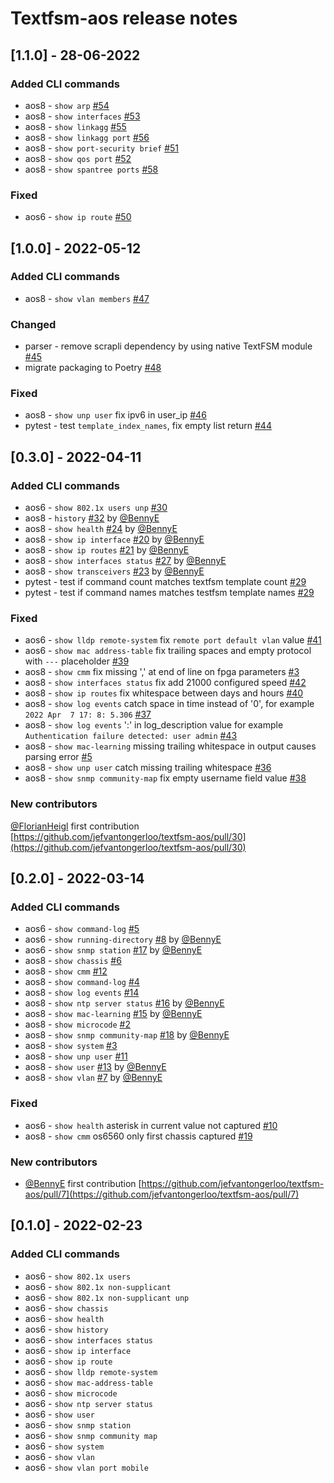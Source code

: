 # Textfsm-aos release notes

## [1.1.0] - 28-06-2022

### Added CLI commands

- aos8 - `show arp` [#54](https://github.com/jefvantongerloo/textfsm-aos/pull/54)
- aos8 - `show interfaces` [#53](https://github.com/jefvantongerloo/textfsm-aos/pull/53)
- aos8 - `show linkagg` [#55](https://github.com/jefvantongerloo/textfsm-aos/pull/55)
- aos8 - `show linkagg port` [#56](https://github.com/jefvantongerloo/textfsm-aos/pull/56)
- aos8 - `show port-security brief` [#51](https://github.com/jefvantongerloo/textfsm-aos/pull/51)
- aos8 - `show qos port` [#52](https://github.com/jefvantongerloo/textfsm-aos/pull/52)
- aos8 - `show spantree ports` [#58](https://github.com/jefvantongerloo/textfsm-aos/pull/58)

### Fixed

- aos6 - `show ip route` [#50](https://github.com/jefvantongerloo/textfsm-aos/pull/50)

## [1.0.0] - 2022-05-12

### Added CLI commands

- aos8 - `show vlan members` [#47](https://github.com/jefvantongerloo/textfsm-aos/pull/47)

### Changed

- parser - remove scrapli dependency by using native TextFSM module [#45](https://github.com/jefvantongerloo/textfsm-aos/pull/45)
- migrate packaging to Poetry [#48](https://github.com/jefvantongerloo/textfsm-aos/pull/45)

### Fixed

- aos8 - `show unp user` fix ipv6 in user_ip [#46](https://github.com/jefvantongerloo/textfsm-aos/pull/46)
- pytest - test `template_index_names`, fix empty list return [#44](https://github.com/jefvantongerloo/textfsm-aos/pull/44)

## [0.3.0] - 2022-04-11

### Added CLI commands

- aos6 - `show 802.1x users unp` [#30](https://github.com/jefvantongerloo/textfsm-aos/pull/30)
- aos8 - `history` [#32](https://github.com/jefvantongerloo/textfsm-aos/pull/32) by [@BennyE](https://github.com/BennyE)
- aos8 - `show health` [#24](https://github.com/jefvantongerloo/textfsm-aos/pull/24) by [@BennyE](https://github.com/BennyE)
- aos8 - `show ip interface` [#20](https://github.com/jefvantongerloo/textfsm-aos/pull/20) by [@BennyE](https://github.com/BennyE)
- aos8 - `show ip routes` [#21](https://github.com/jefvantongerloo/textfsm-aos/pull/21) by [@BennyE](https://github.com/BennyE)
- aos8 - `show interfaces status` [#27](https://github.com/jefvantongerloo/textfsm-aos/pull/27) by [@BennyE](https://github.com/BennyE)
- aos8 - `show transceivers` [#23](https://github.com/jefvantongerloo/textfsm-aos/pull/23) by [@BennyE](https://github.com/BennyE)
- pytest - test if command count matches textfsm template count [#29](https://github.com/jefvantongerloo/textfsm-aos/pull/29)
- pytest - test if command names matches testfsm template names [#29](https://github.com/jefvantongerloo/textfsm-aos/pull/29)

### Fixed

- aos6 - `show lldp remote-system` fix `remote port default vlan` value [#41](https://github.com/jefvantongerloo/textfsm-aos/pull/41)
- aos6 - `show mac address-table` fix trailing spaces and empty protocol with `---` placeholder [#39](https://github.com/jefvantongerloo/textfsm-aos/pull/39)
- aos8 - `show cmm` fix missing ',' at end of line on fpga parameters [#3](https://github.com/jefvantongerloo/textfsm-aos/pull/35)
- aos8 - `show interfaces status` fix add 21000 configured speed [#42](https://github.com/jefvantongerloo/textfsm-aos/pull/42)
- aos8 - `show ip routes` fix whitespace between days and hours [#40](https://github.com/jefvantongerloo/textfsm-aos/pull/40)
- aos8 - `show log events` catch space in time instead of '0', for example `2022 Apr  7 17: 8: 5.306` [#37](https://github.com/jefvantongerloo/textfsm-aos/pull/37)
- aos8 - `show log events` ':' in log_description value for example `Authentication failure detected: user admin` [#43](https://github.com/jefvantongerloo/textfsm-aos/pull/43)
- aos8 - `show mac-learning` missing trailing whitespace in output causes parsing error [#5](https://github.com/jefvantongerloo/textfsm-aos/pull/5)
- aos8 - `show unp user` catch missing trailing whitespace [#36](https://github.com/jefvantongerloo/textfsm-aos/pull/36)
- aos8 - `show snmp community-map` fix empty username field value [#38](https://github.com/jefvantongerloo/textfsm-aos/pull/38)

### New contributors

[@FlorianHeigl](https://github.com/FlorianHeigl) first contribution [https://github.com/jefvantongerloo/textfsm-aos/pull/30](https://github.com/jefvantongerloo/textfsm-aos/pull/30)

## [0.2.0] - 2022-03-14

### Added CLI commands

- aos6 - `show command-log` [#5](https://github.com/jefvantongerloo/textfsm-aos/pull/5)
- aos6 - `show running-directory` [#8](https://github.com/jefvantongerloo/textfsm-aos/pull/8) by [@BennyE](https://github.com/BennyE)
- aos6 - `show snmp station` [#17](https://github.com/jefvantongerloo/textfsm-aos/pull/17) by [@BennyE](https://github.com/BennyE)
- aos8 - `show chassis` [#6](https://github.com/jefvantongerloo/textfsm-aos/pull/6)
- aos8 - `show cmm` [#12](https://github.com/jefvantongerloo/textfsm-aos/pull/12)
- aos8 - `show command-log` [#4](https://github.com/jefvantongerloo/textfsm-aos/pull/4)
- aos8 - `show log events` [#14](https://github.com/jefvantongerloo/textfsm-aos/pull/14)
- aos8 - `show ntp server status` [#16](https://github.com/jefvantongerloo/textfsm-aos/pull/16) by [@BennyE](https://github.com/BennyE)
- aos8 - `show mac-learning` [#15](https://github.com/jefvantongerloo/textfsm-aos/pull/15) by [@BennyE](https://github.com/BennyE)
- aos8 - `show microcode` [#2](https://github.com/jefvantongerloo/textfsm-aos/pull/2)
- aos8 - `show snmp community-map` [#18](https://github.com/jefvantongerloo/textfsm-aos/pull/18) by [@BennyE](https://github.com/BennyE)
- aos8 - `show system` [#3](https://github.com/jefvantongerloo/textfsm-aos/pull/3)
- aos8 - `show unp user` [#11](https://github.com/jefvantongerloo/textfsm-aos/pull/11)
- aos8 - `show user` [#13](https://github.com/jefvantongerloo/textfsm-aos/pull/13) by [@BennyE](https://github.com/BennyE)
- aos8 - `show vlan` [#7](https://github.com/jefvantongerloo/textfsm-aos/pull/7) by [@BennyE](https://github.com/BennyE)

### Fixed

- aos6 - `show health` asterisk in current value not captured [#10](https://github.com/jefvantongerloo/textfsm-aos/pull/10)
- aos8 - `show cmm` os6560 only first chassis captured [#19](https://github.com/jefvantongerloo/textfsm-aos/pull/19)

### New contributors

- [@BennyE](https://github.com/BennyE) first contribution [https://github.com/jefvantongerloo/textfsm-aos/pull/7](https://github.com/jefvantongerloo/textfsm-aos/pull/7)

## [0.1.0] - 2022-02-23

### Added CLI commands

- aos6 - `show 802.1x users`
- aos6 - `show 802.1x non-supplicant`
- aos6 - `show 802.1x non-supplicant unp`
- aos6 - `show chassis`
- aos6 - `show health`
- aos6 - `show history`
- aos6 - `show interfaces status`
- aos6 - `show ip interface`
- aos6 - `show ip route`
- aos6 - `show lldp remote-system`
- aos6 - `show mac-address-table`
- aos6 - `show microcode`
- aos6 - `show ntp server status`
- aos6 - `show user`
- aos6 - `show snmp station`
- aos6 - `show snmp community map`
- aos6 - `show system`
- aos6 - `show vlan`
- aos6 - `show vlan port mobile`
